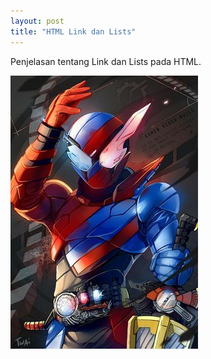 ```yaml
---
layout: post
title: "HTML Link dan Lists"
---
```


Penjelasan tentang Link dan Lists pada HTML.

![HTML Link dan Lists](/assets/images/ridho.jpg)